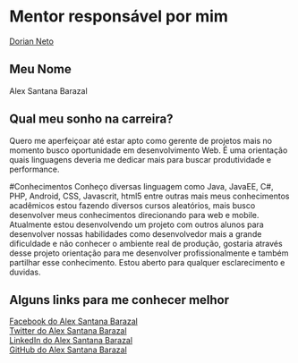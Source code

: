 # Mentor responsável por mim

[Dorian Neto](/mentores/perfis/dorian_Neto.md)

## Meu Nome

Alex Santana Barazal

## Qual meu sonho na carreira?

Quero me aperfeiçoar até estar apto como gerente de projetos mais no momento
busco oportunidade em desenvolvimento Web. É uma orientação quais linguagens 
deveria me dedicar mais para buscar produtividade e performance. 

#Conhecimentos
Conheço diversas linguagem como Java, JavaEE, C#, PHP, Android, CSS, Javascrit, html5 entre outras mais meus conhecimentos acadêmicos estou fazendo diversos cursos aleatórios, mais busco desenvolver meus conhecimentos direcionando para web e mobile. 
Atualmente estou desenvolvendo um projeto com outros alunos para desenvolver nossas habilidades como desenvolvedor mais a grande dificuldade e não conhecer o ambiente real de produção, gostaria através desse projeto orientação para me desenvolver profissionalmente e também partilhar esse conhecimento.
Estou aberto para qualquer esclarecimento e duvidas.

## Alguns links para me conhecer melhor

[Facebook do Alex Santana Barazal](https://www.facebook.com/alex.santanabarazal)<br/>
[Twitter do Alex Santana Barazal](https://twitter.com/_LastResort)<br/>
[LinkedIn do Alex Santana Barazal](https://br.linkedin.com/in/alex-santana-barazal-0938a821)<br/>
[GitHub do Alex Santana Barazal](https://github.com/AlexBarazal)<br/>
```
